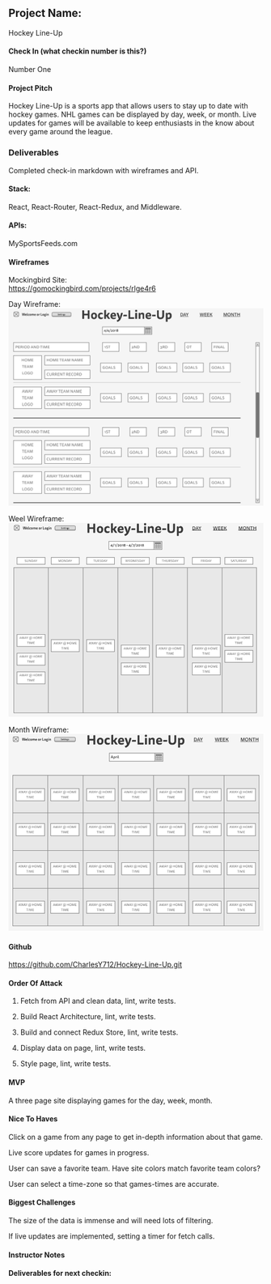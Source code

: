 ## Project Name:

Hockey Line-Up

#### Check In (what checkin number is this?)

Number One

#### Project Pitch

Hockey Line-Up is a sports app that allows users to stay up to date with hockey games. NHL games can be displayed by day, week, or month. Live updates for games will be available to keep enthusiasts in the know about every game around the league.

### Deliverables

Completed check-in markdown with wireframes and API.

#### Stack:

React, React-Router, React-Redux, and Middleware.

#### APIs:

MySportsFeeds.com

#### Wireframes

Mockingbird Site:<br>
https://gomockingbird.com/projects/rlge4r6

Day Wireframe:
![day wireframe](../images/Day-Wireframe.png)

Weel Wireframe:
![week wireframe](../images/Week-Wireframe.png)

Month Wireframe:
![month wireframe](../images/Month-Wireframe.png)

#### Github

https://github.com/CharlesY712/Hockey-Line-Up.git

#### Order Of Attack

1) Fetch from API and clean data, lint, write tests.

2) Build React Architecture, lint, write tests.

3) Build and connect Redux Store, lint, write tests.

4) Display data on page, lint, write tests.

5) Style page, lint, write tests.

#### MVP

A three page site displaying games for the day, week, month.

#### Nice To Haves

Click on a game from any page to get in-depth information about that game.

Live score updates for games in progress.

User can save a favorite team. Have site colors match favorite team colors?

User can select a time-zone so that games-times are accurate.

#### Biggest Challenges

The size of the data is immense and will need lots of filtering.

If live updates are implemented, setting a timer for fetch calls.

#### Instructor Notes

#### Deliverables for next checkin:
